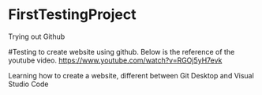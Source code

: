 # FirstTestingProject
Trying out Github

#Testing to create website using github. 
Below is the reference of the youtube video.
https://www.youtube.com/watch?v=RGOj5yH7evk

Learning how to create a website, different between Git Desktop and Visual Studio Code
